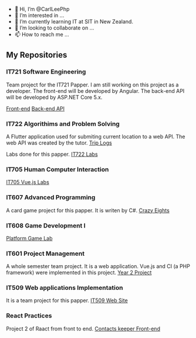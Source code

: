 - 👋 Hi, I’m @CarlLeePhp
- 👀 I’m interested in ...
- 🌱 I’m currently learning IT at SIT in New Zealand.
- 💞️ I’m looking to collaborate on ...
- 📫 How to reach me ...

## My Repositories
### IT721 Software Engineering
Team project for the IT721 Papper. I am still working on this project as a developer. The front-end will be developed by Angular. The back-end API will be developed by ASP.NET Core 5.x.

[Front-end](https://github.com/CarlLeePhp/sharing-app)
[Back-end API](https://github.com/CarlLeePhp/Sharing-API)

### IT722 Algorithims and Problem Solving

A Flutter application used for submiting current location to a web API. The web API was created by the tutor.
[Trip Logs](https://github.com/CarlLeePhp/it722_trip_logs)

Labs done for this papper.
[IT722 Labs](https://github.com/CarlLeePhp/IT722)

### IT705 Human Computer Interaction
[IT705 Vue.js Labs](https://github.com/CarlLeePhp/IT705Vue)

### IT607 Advanced Programming
A card game project for this papper. It is writen by C#.
[Crazy Eights](https://github.com/CarlLeePhp/IT705Vue)

### IT608 Game Development I
[Platform Game Lab](https://github.com/CarlLeePhp/608Project)


### IT601 Project Management
A whole semester team project. It is a web application. Vue.js and CI (a PHP framework) were implemented in this project.
[Year 2 Project](https://github.com/CarlLeePhp/601Project)

### IT509 Web applications Implementation
It is a team project for this papper.
[IT509 Web Site](https://github.com/CarlLeePhp/509_WebProject)

### React Practices

Project 2 of Raact from front to end.
[Contacts keeper Front-end](https://github.com/CarlLeePhp/contacts-keeper)


<!---
CarlLeePhp/CarlLeePhp is a ✨ special ✨ repository because its `README.md` (this file) appears on your GitHub profile.
You can click the Preview link to take a look at your changes.
--->
